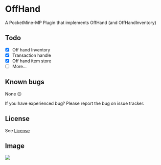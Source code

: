 # OffHand
A PocketMine-MP Plugin that implements OffHand (and OffHandInventory)

## Todo

* [x] Off hand Inventory
* [x] Transaction handle
* [x] Off hand item store
* [ ] More...

## Known bugs

None 😉

If you have experienced bug? Please report the bug on issue tracker.

## License

See [License](https://github.com/alvin0319/OffHand/tree/master/LICENSE)

## Image

![](https://raw.githubusercontent.com/alvin0319/OffHand/master/image.png)
